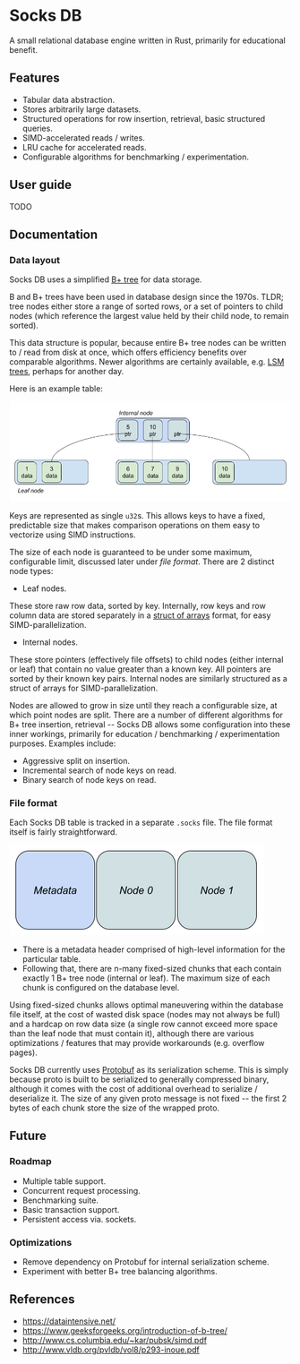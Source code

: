 # Socks DB

A small relational database engine written in Rust, primarily for educational benefit.

## Features

- Tabular data abstraction.
- Stores arbitrarily large datasets.
- Structured operations for row insertion, retrieval, basic structured queries.
- SIMD-accelerated reads / writes.
- LRU cache for accelerated reads.
- Configurable algorithms for benchmarking / experimentation.

## User guide

TODO

## Documentation

### Data layout

Socks DB uses a simplified
[B+ tree](https://en.wikipedia.org/wiki/B%2B_tree) for data storage.

B and B+ trees have been used in database design since the 1970s. TLDR;
tree nodes either store a range of sorted rows, or a set of pointers to child
nodes (which reference the largest value held by their child node, to remain
sorted).

This data structure is popular, because entire B+ tree nodes can be written to
/ read from disk at once, which offers efficiency benefits over comparable
algorithms. Newer algorithms are certainly available, e.g.
[LSM trees](https://en.wikipedia.org/wiki/Log-structured_merge-tree),
perhaps for another day.

Here is an example table:

![bp_tree](res/bp_tree.png)

Keys are represented as single `u32`s. This allows keys to have a fixed,
predictable size that makes comparison operations on them easy to vectorize
using SIMD instructions.

The size of each node is guaranteed to be under some maximum, configurable
limit, discussed later under _file format_. There are 2 distinct node types:

* Leaf nodes.

These store raw row data, sorted by key. Internally, row keys and row column
data are stored separately in a
[struct of arrays](https://en.wikipedia.org/wiki/AoS_and_SoA) format, for easy
SIMD-parallelization.

* Internal nodes.

These store pointers (effectively file offsets) to child nodes (either internal
or leaf) that contain no value greater than a known key. All pointers are
sorted by their known key pairs. Internal nodes are similarly structured as a
struct of arrays for SIMD-parallelization.

Nodes are allowed to grow in size until they reach a configurable size,
at which point nodes are split. There are a number of different algorithms
for B+ tree insertion, retrieval -- Socks DB allows some configuration into
these inner workings, primarily for education / benchmarking / experimentation
purposes. Examples include:

- Aggressive split on insertion.
- Incremental search of node keys on read.
- Binary search of node keys on read.

### File format

Each Socks DB table is tracked in a separate `.socks` file. The file format
itself is fairly straightforward.

![bp_tree](res/file_format.png)

- There is a metadata header comprised of high-level information for the
particular table.
- Following that, there are n-many fixed-sized chunks that each contain
exactly 1 B+ tree node (internal or leaf). The maximum size of each chunk
is configured on the database level.

Using fixed-sized chunks allows optimal maneuvering within the database file
itself, at the cost of wasted disk space (nodes may not always be full) and
a hardcap on row data size (a single row cannot exceed more space than the
leaf node that must contain it), although there are various optimizations /
features that may provide workarounds (e.g. overflow pages).

Socks DB currently uses [Protobuf](https://protobuf.dev/) as its serialization
scheme. This is simply because proto is built to be serialized to generally
compressed binary, although it comes with the cost of additional overhead to
serialize / deserialize it. The size of any given proto message is not fixed --
the first 2 bytes of each chunk store the size of the wrapped proto.

## Future

### Roadmap

- Multiple table support.
- Concurrent request processing.
- Benchmarking suite.
- Basic transaction support.
- Persistent access via. sockets.

### Optimizations

- Remove dependency on Protobuf for internal serialization scheme.
- Experiment with better B+ tree balancing algorithms.

## References

- https://dataintensive.net/
- https://www.geeksforgeeks.org/introduction-of-b-tree/
- http://www.cs.columbia.edu/~kar/pubsk/simd.pdf
- http://www.vldb.org/pvldb/vol8/p293-inoue.pdf
